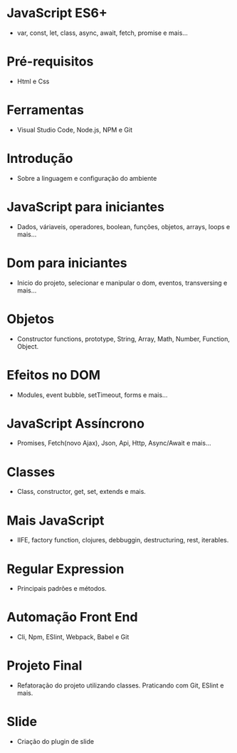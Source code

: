 # JavaScript ES6+
- var, const, let, class, async, await, fetch, promise e mais...

# Pré-requisitos
- Html e Css

# Ferramentas
- Visual Studio Code, Node.js, NPM e Git

# Introdução
- Sobre a linguagem e configuração do ambiente

# JavaScript para iniciantes
- Dados, váriaveis, operadores, boolean, funções, objetos, arrays, loops e mais...

# Dom para iniciantes
- Inicio do projeto, selecionar e manipular o dom, eventos, transversing e mais...

# Objetos
-  Constructor functions, prototype, String, Array, Math, Number, Function, Object.

# Efeitos no DOM
- Modules, event bubble, setTimeout, forms e mais...

# JavaScript Assíncrono
- Promises, Fetch(novo Ajax), Json, Api, Http, Async/Await e mais...

# Classes
- Class, constructor, get, set, extends e mais.

# Mais JavaScript
- IIFE, factory function, clojures, debbuggin, destructuring, rest, iterables.

# Regular Expression
- Principais padrões e métodos.

# Automação Front End
- Cli, Npm, ESlint, Webpack, Babel e Git

# Projeto Final
- Refatoração do projeto utilizando classes. Praticando com Git, ESlint e mais.

# Slide
- Criação do plugin de slide
